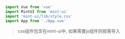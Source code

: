 ```js
import Vue from 'vue'
import MintUI from 'mint-ui'
import 'mint-ui/lib/style.css'
import App from './App.vue'
```

> css组件包含在mint-ui中, 如果需要js组件则按需导入

